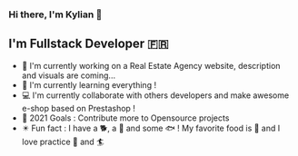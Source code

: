 ### Hi there, I'm Kylian 👋

## I'm Fullstack Developer 🇫🇷
- 🔭 I'm currently working on a Real Estate Agency website, description and visuals are coming...
- 📖 I'm currently learning everything !
- 💻 I'm currently collaborate with others developers and make awesome e-shop based on Prestashop !
- 🥅 2021 Goals : Contribute more to Opensource projects
- ✴️ Fun fact : I have a 🐕, a 🐢 and some 🐟 ! My favorite food is 🍱 and I love practice 🐎 and 🏄‍
